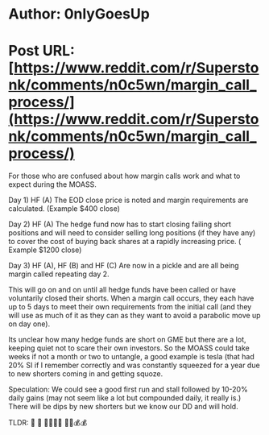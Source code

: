 # Author: 0nlyGoesUp
# Post URL: [https://www.reddit.com/r/Superstonk/comments/n0c5wn/margin_call_process/](https://www.reddit.com/r/Superstonk/comments/n0c5wn/margin_call_process/)


For those who are confused about how margin calls work and what to expect during the MOASS.

Day 1) 
   HF (A) The EOD close price is noted and margin requirements are calculated. (Example $400 close)

Day 2) 
   HF (A)
      The hedge fund now has to start closing failing short positions and will need to consider selling long positions (if they have any) to cover the cost of buying back shares at a rapidly increasing price. ( Example $1200 close)

Day 3)
   HF (A), HF (B) and HF (C)
   Are now in a pickle and are all being margin called repeating day 2.


This will go on and on until all hedge funds have been called or have voluntarily closed their shorts. When a margin call occurs, they each have up to 5 days to meet their own requirements from the initial call (and they will use as much of it as they can as they want to avoid a parabolic move up on day one).

Its unclear how many hedge funds are short on GME but there are a lot, keeping quiet not to scare their own investors. So the MOASS could take weeks if not a  month or two to untangle, a good example is tesla (that had 20% SI if I remember correctly and was constantly squeezed for a year due to new shorters coming in and getting squoze. 


Speculation: We could see a good first run and stall followed by 10-20% daily gains (may not seem like a lot but compounded daily, it really is.) There will be dips by new shorters but we know our DD and will hold. 

TLDR: 🚀 🚀 🦍🦍🐜🐜 🎢🚀💰💰